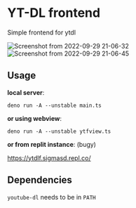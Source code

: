# YT-DL frontend

Simple frontend for ytdl

![Screenshot from 2022-09-29 21-06-32](https://user-images.githubusercontent.com/22427111/193131737-bf6b9835-42d9-49c4-987f-d9d1329889a3.png)
![Screenshot from 2022-09-29 21-06-45](https://user-images.githubusercontent.com/22427111/193131681-37f9e5d6-8175-4ca1-8ee9-66dafb640dc6.png)

## Usage

**local server**:

`deno run -A --unstable main.ts`

**or using webview**:

`deno run -A --unstable ytfview.ts`

**or from replit instance**: (bugy)

https://ytdlf.sigmasd.repl.co/

## Dependencies

`youtube-dl` needs to be in `PATH`
